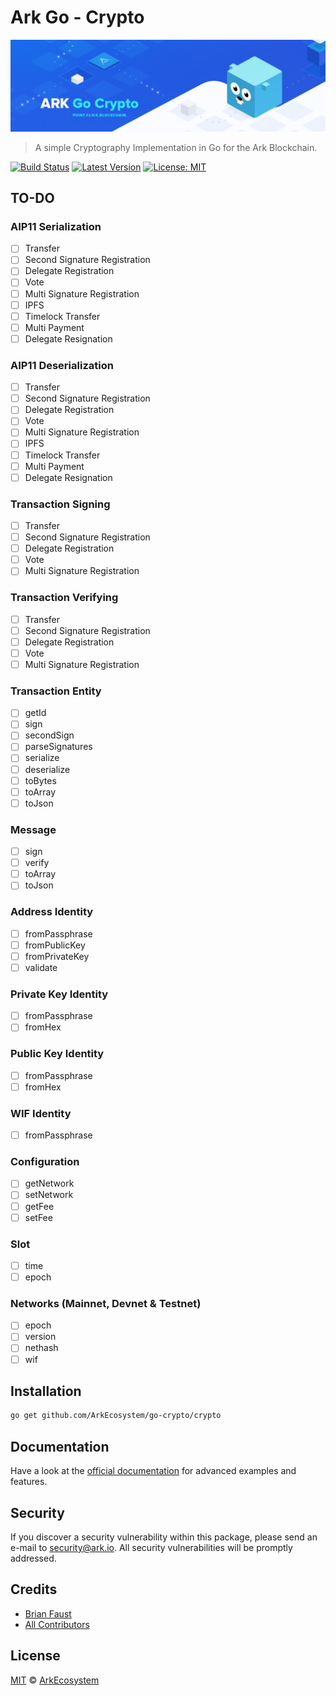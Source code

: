 # Ark Go - Crypto

<p align="center">
    <img src="https://github.com/ArkEcosystem/go-crypto/blob/master/banner.png" />
</p>

> A simple Cryptography Implementation in Go for the Ark Blockchain.

[![Build Status](https://img.shields.io/travis/ArkEcosystem/go-crypto/master.svg?style=flat-square)](https://travis-ci.org/ArkEcosystem/go-crypto)
[![Latest Version](https://img.shields.io/github/release/ArkEcosystem/go-crypto.svg?style=flat-square)](https://github.com/ArkEcosystem/go-crypto/releases)
[![License: MIT](https://img.shields.io/badge/License-MIT-yellow.svg)](https://opensource.org/licenses/MIT)

## TO-DO

### AIP11 Serialization
- [ ] Transfer
- [ ] Second Signature Registration
- [ ] Delegate Registration
- [ ] Vote
- [ ] Multi Signature Registration
- [ ] IPFS
- [ ] Timelock Transfer
- [ ] Multi Payment
- [ ] Delegate Resignation

### AIP11 Deserialization
- [ ] Transfer
- [ ] Second Signature Registration
- [ ] Delegate Registration
- [ ] Vote
- [ ] Multi Signature Registration
- [ ] IPFS
- [ ] Timelock Transfer
- [ ] Multi Payment
- [ ] Delegate Resignation

### Transaction Signing
- [ ] Transfer
- [ ] Second Signature Registration
- [ ] Delegate Registration
- [ ] Vote
- [ ] Multi Signature Registration

### Transaction Verifying
- [ ] Transfer
- [ ] Second Signature Registration
- [ ] Delegate Registration
- [ ] Vote
- [ ] Multi Signature Registration

### Transaction Entity
- [ ] getId
- [ ] sign
- [ ] secondSign
- [ ] parseSignatures
- [ ] serialize
- [ ] deserialize
- [ ] toBytes
- [ ] toArray
- [ ] toJson

### Message
- [ ] sign
- [ ] verify
- [ ] toArray
- [ ] toJson

### Address Identity
- [ ] fromPassphrase
- [ ] fromPublicKey
- [ ] fromPrivateKey
- [ ] validate

### Private Key Identity
- [ ] fromPassphrase
- [ ] fromHex

### Public Key Identity
- [ ] fromPassphrase
- [ ] fromHex

### WIF Identity
- [ ] fromPassphrase

### Configuration
- [ ] getNetwork
- [ ] setNetwork
- [ ] getFee
- [ ] setFee

### Slot
- [ ] time
- [ ] epoch

### Networks (Mainnet, Devnet & Testnet)
- [ ] epoch
- [ ] version
- [ ] nethash
- [ ] wif

## Installation

```bash
go get github.com/ArkEcosystem/go-crypto/crypto
```

## Documentation

Have a look at the [official documentation](https://docs.ark.io/v1.0/docs/cryptography-go) for advanced examples and features.

## Security

If you discover a security vulnerability within this package, please send an e-mail to security@ark.io. All security vulnerabilities will be promptly addressed.

## Credits

- [Brian Faust](https://github.com/faustbrian)
- [All Contributors](../../../../contributors)

## License

[MIT](LICENSE) © [ArkEcosystem](https://ark.io)
